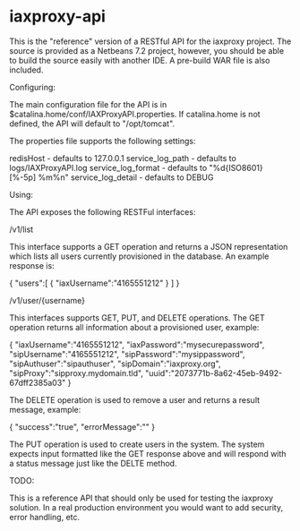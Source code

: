 iaxproxy-api
============

This is the "reference" version of a RESTful API for the iaxproxy project.  The source is provided as a Netbeans 7.2 project, however, you should be able to build the source easily with another IDE.  A pre-build WAR file is also included.

Configuring:

The main configuration file for the API is in $catalina.home/conf/IAXProxyAPI.properties.  If catalina.home is not defined, the API will default to "/opt/tomcat".

The properties file supports the following settings:

redisHost - defaults to 127.0.0.1
service_log_path - defaults to logs/IAXProxyAPI.log
service_log_format - defaults to "%d{ISO8601} [%-5p] %m%n"
service_log_detail - defaults to DEBUG

Using:

The API exposes the following RESTFul interfaces:

/v1/list

This interface supports a GET operation and returns a JSON representation which lists all users currently provisioned in the database.  An example response is:

{
   "users":[
      {
         "iaxUsername":"4165551212"
      }
   ]
}

/v1/user/{username}

This interfaces supports GET, PUT, and DELETE operations.  The GET operation returns all information about a provisioned user, example:

{
   "iaxUsername":"4165551212",
   "iaxPassword":"mysecurepassword",
   "sipUsername":"4165551212",
   "sipPassword":"mysippassword",
   "sipAuthuser":"sipauthuser",
   "sipDomain":"iaxproxy.org",
   "sipProxy":"sipproxy.mydomain.tld",
   "uuid":"2073771b-8a62-45eb-9492-67dff2385a03"
}

The DELETE operation is used to remove a user and returns a result message, example:

{
   "success":"true",
   "errorMessage":""
}

The PUT operation is used to create users in the system.  The system expects input formatted like the GET response above and will respond with a status message just like the DELTE method.

TODO:

This is a reference API that should only be used for testing the iaxproxy solution.  In a real production environment you would want to add security, error handling, etc.



